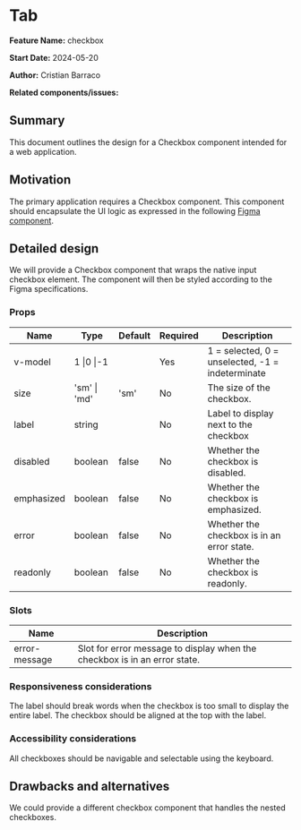 # Tab

**Feature Name:** checkbox

**Start Date:** 2024-05-20

**Author:** Cristian Barraco

**Related components/issues:** 


## Summary

This document outlines the design for a Checkbox component intended for a web application.

## Motivation

The primary application requires a Checkbox component. This component should encapsulate the UI logic as expressed in the following [Figma component](https://www.figma.com/design/tqDILjLuuGCXICMbLrzxB4/Design-System?node-id=1557-110758&t=bXoFJOLfeSSvaqrJ-0).


## Detailed design

We will provide a Checkbox component that wraps the native input checkbox element. The component will then be styled according to the Figma specifications.

### Props

| Name           | Type         | Default | Required | Description                                                   |
|----------------|--------------|---------|----------|---------------------------------------------------------------|
| v-model        | 1 \|0 \|-1   |         | Yes      | 1 = selected, 0 = unselected, -1 = indeterminate              |
| size           | 'sm' \| 'md' | 'sm'    | No       | The size of the checkbox.                                     |
| label          | string       |         | No       | Label to display next to the checkbox                         |
| disabled       | boolean      | false   | No       | Whether the checkbox is disabled.                             |
| emphasized     | boolean      | false   | No       | Whether the checkbox is emphasized.                           |
| error          | boolean      | false   | No       | Whether the checkbox is in an error state.                    |
| readonly       | boolean      | false   | No       | Whether the checkbox is readonly.                             |


### Slots

| Name           | Description                                                               |
|----------------|---------------------------------------------------------------------------|
| error-message  | Slot for error message to display when the checkbox is in an error state. |


### Responsiveness considerations
The label should break words when the checkbox is too small to display the entire label. The checkbox should be aligned at the top with the label.

### Accessibility considerations
All checkboxes should be navigable and selectable using the keyboard.

## Drawbacks and alternatives
We could provide a different checkbox component that handles the nested checkboxes. 
